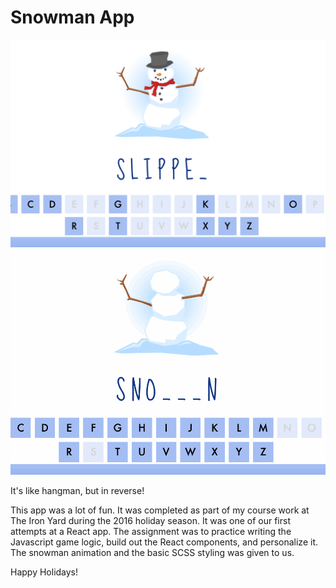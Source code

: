 # Snowman App

![](./src/images/snowman-screenshot.png)
![](./src/images/snowman-example-3.gif)

It's like hangman, but in reverse!

This app was a lot of fun. It was completed as part of my course work at The Iron Yard during the 2016 holiday season. It was one of our first attempts at a React app. The assignment was to practice writing the Javascript game logic, build out the React components, and personalize it. The snowman animation and the basic SCSS styling was given to us.

Happy Holidays!
